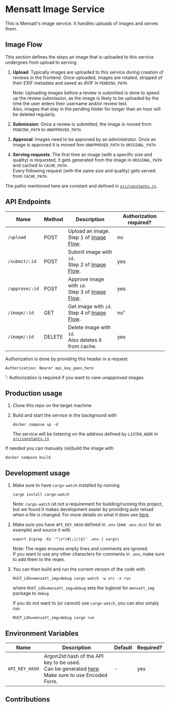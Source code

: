 # Mensatt Image Service

This is Mensatt's image service. It handles uploads of images and serves them.

## Image Flow

This section defines the steps an image that is uploaded to this service undergoes from upload to serving.

1. **Upload**: Typically images are uploaded to this service _during_ creation of reviews in the frontend. Once uploaded, images are rotated, stripped of their EXIF metadata and saved as AVIF in `PENDING_PATH`.

   Note: Uploading images before a review is submitted is done to speed up the review submission, as the image is likely to be uploaded by the time the user enters their username and/or review text.  
   Also, images that stay in the pending folder for longer than an hour will be deleted regularly.

2. **Submission**: Once a review is submitted, the image is moved from `PENDING_PATH` to `UNAPPROVED_PATH`.
3. **Approval**: Images need to be approved by an administrator. Once an image is approved it is moved fom `UNAPPROVED_PATH` to `ORIGINAL_PATH`.
4. **Serving requests**: The first time an image (with a specific size and quality) is requested, it gets generated from the image in `ORIGINAL_PATH` and cached to `CACHE_PATH`.  
   Every following request (with the same size and quality) gets served from `CACHE_PATH`.

The paths mentioned here are constant and defined in [`src/constants.rs`](https://github.com/mensatt/image-service/blob/main/src/constants.rs).

## API Endpoints

| Name           | Method | Description                                                        | Authorization required? |
| -------------- | ------ | ------------------------------------------------------------------ | ----------------------- |
| `/upload`      | POST   | Upload an image. <br> Step 1 of [Image Flow](#image-flow).         | no                      |
| `/submit/:id`  | POST   | Submit image with `id`. <br> Step 2 of [Image Flow](#image-flow).  | yes                     |
| `/approve/:id` | POST   | Approve image with `id`. <br> Step 3 of [Image Flow](#image-flow). | yes                     |
| `/image/:id`   | GET    | Get image with `id`. <br> Step 4 of [Image Flow](#image-flow).     | no¹                     |
| `/image/:id`   | DELETE | Delete image with `id`. <br> Also deletes it from cache.           | yes                     |

Authorization is done by providing this header in a request:

```
Authorization: Bearer api_key_goes_here
```

¹: Authorization is required if you want to view unapproved images

## Production usage

1. Clone this repo on the target machine
2. Build and start the service in the background with

   ```
   docker compose up -d
   ```

   The service will be listening on the address defined by `LISTEN_ADDR` in [`src/constants.rs`](https://github.com/mensatt/image-service/blob/main/src/constants.rs)

If needed you can manually (re)build the image with

```
docker compose build
```

## Development usage

1. Make sure to have `cargo-watch` installed by running

   ```
   cargo install cargo-watch
   ```

   Note: `cargo-watch` ist not a requirement for building/running this project, but we found it makes development easier by providing auto reload when a file is changed.
   For more details on what it does see [here](https://crates.io/crates/cargo-watch).

2. Make sure you have `API_KEY_HASH` defined in `.env` (see `.env.dist` for an example) and source it with

   ```
   export $(grep -Ev '^\s*(#|;|/|$)' .env | xargs)
   ```

   Note: The regex ensures empty lines and comments are ignored.  
   If you want to use any other characters for comments in `.env`, make sure to add them to the reqex.

3. You can then build and run the current version of the code with

   ```
   RUST_LOG=mensatt_img=debug cargo watch -w src -x run
   ```

   where `RUST_LOG=mensatt_img=debug` sets the loglevel for `mensatt_img` package to `debug`

   If you do not want to (or cannot) use `cargo-watch`, you can also simply run

   ```
   RUST_LOG=mensatt_img=debug cargo run
   ```

## Environment Variables

| Name           | Description                                                                                                                   | Default | Required? |
| -------------- | ----------------------------------------------------------------------------------------------------------------------------- | ------- | --------- |
| `API_KEY_HASH` | Argon2id hash of the API key to be used. <br> Can be generated [here](https://argon2.online/). Make sure to use Encoded Form. | -       | yes       |

## Contributions
